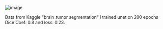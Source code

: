 ![image](https://github.com/abdullah-khanji/brain_tumor_segmentation/assets/59864644/457b857f-a4f0-4dfa-bf23-7f63a3c900ca)


Data from Kaggle "brain_tumor segmentation"
i trained unet on 200 epochs Dice Coef: 0.8 and loss: 0.23.
